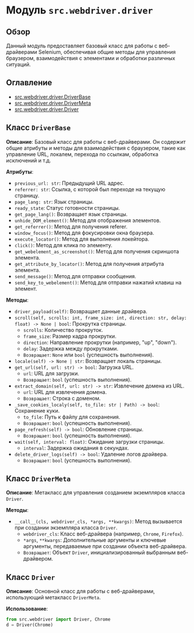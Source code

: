 # Модуль `src.webdriver.driver`

## Обзор

Данный модуль предоставляет базовый класс для работы с веб-драйверами Selenium, обеспечивая общие методы для управления браузером, взаимодействия с элементами и обработки различных ситуаций.

## Оглавление

* [src.webdriver.driver.DriverBase](#driverbase)
* [src.webdriver.driver.DriverMeta](#drivermeta)
* [src.webdriver.driver.Driver](#driver)

## Класс `DriverBase`

**Описание**: Базовый класс для работы с веб-драйверами.  Он содержит общие атрибуты и методы для взаимодействия с браузером, такие как управление URL, локалем, перехода по ссылкам, обработка исключений и т.д.

**Атрибуты**:

- `previous_url: str`: Предыдущий URL адрес.
- `referrer: str`: Ссылка, с которой был переходе на текущую страницу.
- `page_lang: str`: Язык страницы.
- `ready_state`: Статус готовности страницы.
- `get_page_lang()`: Возвращает язык страницы.
- `unhide_DOM_element()`: Метод для отображения элементов.
- `get_referrer()`: Метод для получения referer.
- `window_focus()`: Метод для фокусировки окна браузера.
- `execute_locator()`: Метод для выполнения локейтора.
- `click()`: Метод для клика по элементу.
- `get_webelement_as_screenshot()`: Метод для получения скриншота элемента.
- `get_attribute_by_locator()`: Метод для получения атрибута элемента.
- `send_message()`: Метод для отправки сообщения.
- `send_key_to_webelement()`: Метод для отправки нажатий клавиш на элемент.

**Методы**:

- `driver_payload(self)`: Возвращает данные драйвера.
- `scroll(self, scrolls: int, frame_size: int, direction: str, delay: float) -> None | bool`: Прокрутка страницы.
    - `scrolls`: Количество прокруток.
    - `frame_size`: Размер кадра прокрутки.
    - `direction`: Направление прокрутки (например, "up", "down").
    - `delay`: Задержка между прокрутками.
    - `Возвращает`: `None` или `bool` (успешность выполнения).
- `locale(self) -> None | str`: Возвращает локаль страницы.
- `get_url(self, url: str) -> bool`: Загрузка URL.
    - `url`: URL для загрузки.
    - `Возвращает`: `bool` (успешность выполнения).
- `extract_domain(self, url: str) -> str`: Извлечение домена из URL.
    - `url`: URL для извлечения домена.
    - `Возвращает`: Строка с доменом.
- `_save_cookies_localy(self, to_file: str | Path) -> bool`: Сохранение куки.
    - `to_file`: Путь к файлу для сохранения.
    - `Возвращает`: `bool` (успешность выполнения).
- `page_refresh(self) -> bool`: Обновление страницы.
    - `Возвращает`: `bool` (успешность выполнения).
- `wait(self, interval: float)`: Ожидание загрузки страницы.
    - `interval`: Задержка ожидания в секундах.
- `delete_driver_logs(self) -> bool`: Удаление логов драйвера.
    - `Возвращает`: `bool` (успешность выполнения).


## Класс `DriverMeta`

**Описание**: Метакласс для управления созданием экземпляров класса `Driver`.

**Методы**:

- `__call__(cls, webdriver_cls, *args, **kwargs)`:  Метод вызывается при создании экземпляра класса `Driver`.
    - `webdriver_cls`: Класс веб-драйвера (например, `Chrome`, `Firefox`).
    - `*args`, `**kwargs`: Дополнительные аргументы и ключевые аргументы, передаваемые при создании объекта веб-драйвера.
    - `Возвращает`: Объект `Driver`, инициализированный выбранным веб-драйвером.


## Класс `Driver`

**Описание**: Основной класс для работы с веб-драйверами, использующий метакласс `DriverMeta`.

**Использование**:

```python
from src.webdriver import Driver, Chrome
d = Driver(Chrome)
```